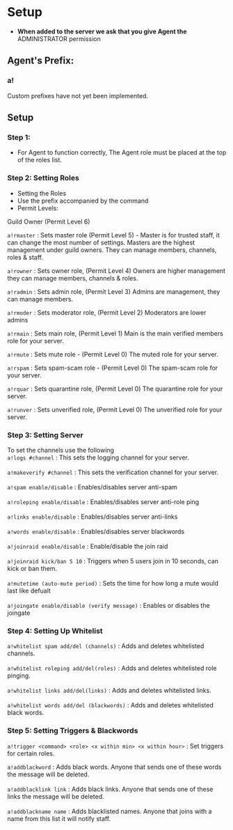 # Setup

* **When added to the server we ask that you give Agent the** ADMINISTRATOR permission

## Agent's Prefix: <a href="#wicks-prefix" id="wicks-prefix"></a>

### a!

Custom prefixes have not yet been implemented.

## Setup <a href="#quick-setup" id="quick-setup"></a>

### Step 1: <a href="#step-1" id="step-1"></a>

* For Agent to function correctly, The Agent role must be placed at the top of the roles list.

### Step 2: Setting Roles <a href="#step-2" id="step-2"></a>

* Setting the Roles
* Use the prefix accompanied by the command
* Permit Levels:

Guild Owner (Permit Level 6)

`a!rmaster` : Sets master role (Permit Level 5) - Master is for trusted staff, it can change the most number of settings. Masters are the highest management under guild owners. They can manage members, channels, roles & staff.

`a!rowner` : Sets owner role, (Permit Level 4) Owners are higher management they can manage members, channels & roles.

`a!radmin` : Sets admin role, (Permit Level 3) Admins are management, they can manage members.

`a!rmoder` : Sets moderator role, (Permit Level 2) Moderators are lower admins

`a!rmain` : Sets main role, (Permit Level 1) Main is the main verified members role for your server.

`a!rmute` : Sets mute role - (Permit Level 0) The muted role for your server.

`a!rspam` : Sets spam-scam role - (Permit Level 0) The spam-scam role for your server.

`a!rquar` : Sets quarantine role, (Permit Level 0) The quarantine role for your server.

`a!runver` : Sets unverified role, (Permit Level 0) The unverified role for your server.

### Step 3: Setting Server <a href="#step-2" id="step-2"></a>

To set the channels use the following\
`a!logs #channel` : This sets the logging channel for your server.\
\
`a!makeverify #channel` : This sets the verification channel for your server.\
\
`a!spam enable/disable` : Enables/disables server anti-spam\
\
`a!roleping enable/disable` : Enables/disables server anti-role ping\
\
`a!links enable/disable` : Enables/disables server anti-links\
\
`a!words enable/disable` : Enables/disables server blackwords\
\
`a!joinraid enable/disable` : Enable/disable the join raid\
\
`a!joinraid kick/ban 5 10` : Triggers when 5 users join in 10 seconds, can kick or ban them.\
\
`a!mutetime (auto-mute period)` : Sets the time for how long a mute would last like defualt\
\
`a!joingate enable/disable (verify message)` : Enables or disables the joingate

### Step 4: Setting Up Whitelist <a href="#step-2" id="step-2"></a>

`a!whitelist spam add/del (channels)` : Adds and deletes whitelisted channels.\
\
`a!whitelist roleping add/del(roles)` : Adds and deletes whitelisted role pinging.\
\
`a!whitelist links add/del(links)` : Adds and deletes whitelisted links.\
\
`a!whitelist words add/del (blackwords)` : Adds and deletes whitelisted black words.

### Step 5: Setting Triggers & Blackwords <a href="#step-2" id="step-2"></a>

`a!trigger <command> <role> <x within min> <x within hour>` : Set triggers for certain roles.

`a!addblackword` : Adds black words. Anyone that sends one of these words the message will be deleted.\
\
`a!addblacklink link` : Adds black links. Anyone that sends one of these links the message will be deleted.\
\
`a!addblackname name` : Adds blacklisted names. Anyone that joins with a name from this list it will notify staff.

